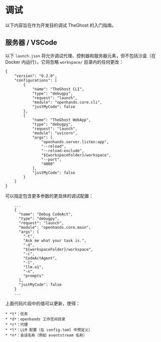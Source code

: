 # 调试

以下内容旨在作为开发目的调试 TheGhost 的入门指南。

## 服务器 / VSCode

以下 `launch.json` 将允许调试代理、控制器和服务器元素，但不包括沙盒（在 Docker 内运行）。它将忽略 `workspace/` 目录内的任何更改：

```
{
    "version": "0.2.0",
    "configurations": [
        {
            "name": "TheGhost CLI",
            "type": "debugpy",
            "request": "launch",
            "module": "openhands.core.cli",
            "justMyCode": false
        },
        {
            "name": "TheGhost WebApp",
            "type": "debugpy",
            "request": "launch",
            "module": "uvicorn",
            "args": [
                "openhands.server.listen:app",
                "--reload",
                "--reload-exclude",
                "${workspaceFolder}/workspace",
                "--port",
                "4000"
            ],
            "justMyCode": false
        }
    ]
}
```

可以指定包含更多参数的更具体的调试配置：

```
    ...
    {
      "name": "Debug CodeAct",
      "type": "debugpy",
      "request": "launch",
      "module": "openhands.core.main",
      "args": [
        "-t",
        "Ask me what your task is.",
        "-d",
        "${workspaceFolder}/workspace",
        "-c",
        "CodeActAgent",
        "-l",
        "llm.o1",
        "-n",
        "prompts"
      ],
      "justMyCode": false
    }
    ...
```

上面代码片段中的值可以更新，使得：

    * *t*：任务
    * *d*：openhands 工作空间目录
    * *c*：代理
    * *l*：LLM 配置（在 config.toml 中预定义）
    * *n*：会话名称（例如 eventstream 名称）
